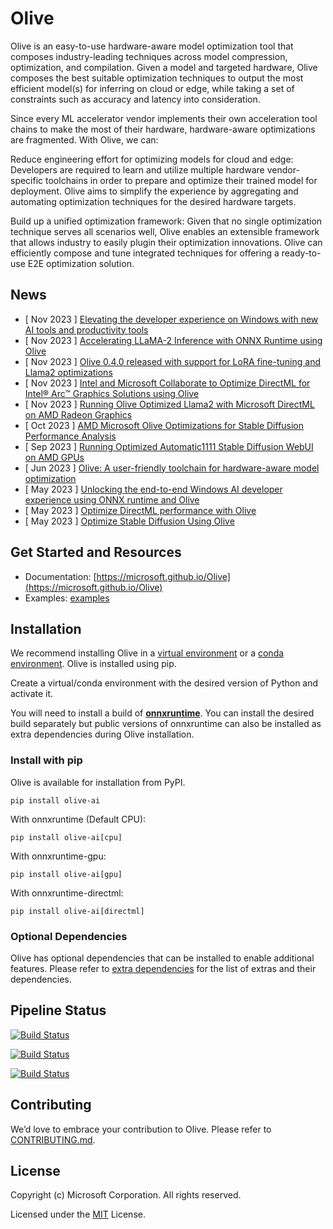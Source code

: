 # Olive

Olive is an easy-to-use hardware-aware model optimization tool that composes industry-leading techniques
across model compression, optimization, and compilation. Given a model and targeted hardware, Olive composes the best
suitable optimization techniques to output the most efficient model(s) for inferring on cloud or edge, while taking
a set of constraints such as accuracy and latency into consideration.

Since every ML accelerator vendor implements their own acceleration tool chains to make the most of their hardware, hardware-aware
optimizations are fragmented. With Olive, we can:

Reduce engineering effort for optimizing models for cloud and edge: Developers are required to learn and utilize
multiple hardware vendor-specific toolchains in order to prepare and optimize their trained model for deployment.
Olive aims to simplify the experience by aggregating and automating optimization techniques for the desired hardware
targets.

Build up a unified optimization framework: Given that no single optimization technique serves all scenarios well,
Olive enables an extensible framework that allows industry to easily plugin their optimization innovations.  Olive can
efficiently compose and tune integrated techniques for offering a ready-to-use E2E optimization solution.

## News
- [ Nov 2023 ] [Elevating the developer experience on Windows with new AI tools and productivity tools](https://blogs.windows.com/windowsdeveloper/2023/11/15/elevating-the-developer-experience-on-windows-with-new-ai-tools-and-productivity-tools/)
- [ Nov 2023 ] [Accelerating LLaMA-2 Inference with ONNX Runtime using Olive](https://onnxruntime.ai/blogs/accelerating-llama-2)
- [ Nov 2023 ] [Olive 0.4.0 released with support for LoRA fine-tuning and Llama2 optimizations](https://github.com/microsoft/Olive/releases/tag/v0.4.0)
- [ Nov 2023 ] [Intel and Microsoft Collaborate to Optimize DirectML for Intel® Arc™ Graphics Solutions using Olive](https://community.intel.com/t5/Blogs/Tech-Innovation/Artificial-Intelligence-AI/Intel-and-Microsoft-Collaborate-to-Optimize-DirectML-for-Intel/post/1542055)
- [ Nov 2023 ] [Running Olive Optimized Llama2 with Microsoft DirectML on AMD Radeon Graphics](https://community.amd.com/t5/ai/how-to-running-optimized-llama2-with-microsoft-directml-on-amd/ba-p/645190)
- [ Oct 2023 ] [AMD Microsoft Olive Optimizations for Stable Diffusion Performance Analysis](https://www.pugetsystems.com/labs/articles/amd-microsoft-olive-optimizations-for-stable-diffusion-performance-analysis/)
- [ Sep 2023 ] [Running Optimized Automatic1111 Stable Diffusion WebUI on AMD GPUs](https://community.amd.com/t5/ai/updated-how-to-running-optimized-automatic1111-stable-diffusion/ba-p/630252)
- [ Jun 2023 ] [Olive: A user-friendly toolchain for hardware-aware model optimization](https://cloudblogs.microsoft.com/opensource/2023/06/26/olive-a-user-friendly-toolchain-for-hardware-aware-model-optimization/)
- [ May 2023 ] [Unlocking the end-to-end Windows AI developer experience using ONNX runtime and Olive](https://blogs.windows.com/windowsdeveloper/2023/05/23/unlocking-the-end-to-end-windows-ai-developer-experience-using-onnx-runtime-and-olive/)
- [ May 2023 ] [Optimize DirectML performance with Olive](https://devblogs.microsoft.com/directx/optimize-directml-performance-with-olive/)
- [ May 2023 ] [Optimize Stable Diffusion Using Olive](https://devblogs.microsoft.com/directx/dml-stable-diffusion/)

## Get Started and Resources
- Documentation: [https://microsoft.github.io/Olive](https://microsoft.github.io/Olive)
- Examples: [examples](./examples)

## Installation
We recommend installing Olive in a [virtual environment](https://docs.python.org/3/library/venv.html) or a
[conda environment](https://conda.io/projects/conda/en/latest/user-guide/tasks/manage-environments.html). Olive is installed using
pip.

Create a virtual/conda environment with the desired version of Python and activate it.

You will need to install a build of [**onnxruntime**](https://onnxruntime.ai). You can install the desired build separately but
public versions of onnxruntime can also be installed as extra dependencies during Olive installation.

### Install with pip
Olive is available for installation from PyPI.
```
pip install olive-ai
```
With onnxruntime (Default CPU):
```
pip install olive-ai[cpu]
```
With onnxruntime-gpu:
```
pip install olive-ai[gpu]
```
With onnxruntime-directml:
```
pip install olive-ai[directml]
```

### Optional Dependencies
Olive has optional dependencies that can be installed to enable additional features. Please refer to [extra dependencies](./olive/extra_dependencies.json) for
the list of extras and their dependencies.

## Pipeline Status

[![Build Status](https://dev.azure.com/aiinfra/PublicPackages/_apis/build/status%2FOlive%20CI?label=Olive-CI)](https://dev.azure.com/aiinfra/PublicPackages/_build/latest?definitionId=1240)

[![Build Status](https://dev.azure.com/aiinfra/PublicPackages/_apis/build/status%2FOlive-ORT-stable?label=Olive-ORT-stable)](https://aiinfra.visualstudio.com/PublicPackages/_build?definitionId=1281)

[![Build Status](https://dev.azure.com/aiinfra/PublicPackages/_apis/build/status%2FOlive-ORT-Nightly?label=Olive-ORT-Nightly)](https://dev.azure.com/aiinfra/PublicPackages/_build/latest?definitionId=1279)

## Contributing
We’d love to embrace your contribution to Olive. Please refer to [CONTRIBUTING.md](./CONTRIBUTING.md).


## License
Copyright (c) Microsoft Corporation. All rights reserved.

Licensed under the [MIT](./LICENSE) License.
